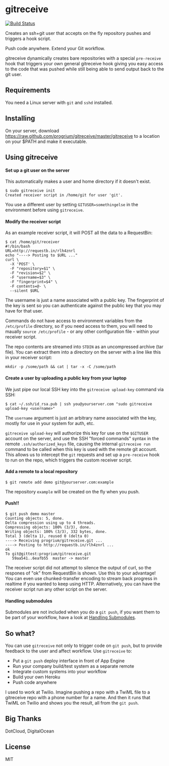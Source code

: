 gitreceive
==========
[![Build Status](https://travis-ci.org/progrium/gitreceive.png?branch=master)](https://travis-ci.org/progrium/gitreceive)

Creates an ssh+git user that accepts on the fly repository pushes and triggers a hook script. 

Push code anywhere. Extend your Git workflow.

gitreceive dynamically creates bare repositories with a special `pre-receive` hook that triggers your own general gitreceive hook giving you easy access to the code that was pushed while still being able to send output back to the git user.

## Requirements

You need a Linux server with `git` and `sshd` installed.

## Installing

On your server, download https://raw.github.com/progrium/gitreceive/master/gitreceive to a location on your $PATH and make it executable.

## Using gitreceive

#### Set up a git user on the server

This automatically makes a user and home directory if it doesn't exist. 

    $ sudo gitreceive init
    Created receiver script in /home/git for user 'git'.

You use a different user by setting `GITUSER=somethingelse` in the
environment before using `gitreceive`.

#### Modify the receiver script

As an example receiver script, it will POST all the data to a RequestBin:

    $ cat /home/git/receiver
    #!/bin/bash
    URL=http://requestb.in/rlh4znrl
    echo "----> Posting to $URL ..."
    curl \
      -X 'POST' \
      -F "repository=$1" \
      -F "revision=$2" \
      -F "username=$3" \
      -F "fingerprint=$4" \
      -F contents=@- \
      --silent $URL
    
The username is just a name associated with a public key. The
fingerprint of the key is sent so you can authenticate against the
public key that you may have for that user. 

Commands do not have access to environment variables from the `/etc/profile` directory, so if you need access to them, you will need to maually `source /etc/profile` - or any other configuration file - within your receiver script.

The repo contents are streamed into `STDIN` as an uncompressed archive (tar file). You can extract them into a directory on the server with a line like this in your receiver script:

    mkdir -p /some/path && cat | tar -x -C /some/path


#### Create a user by uploading a public key from your laptop

We just pipe our local SSH key into the `gitreceive upload-key` command via SSH:

    $ cat ~/.ssh/id_rsa.pub | ssh you@yourserver.com "sudo gitreceive upload-key <username>"

The `username` argument is just an arbitrary name associated with the key, mostly
for use in your system for auth, etc.

`gitreceive upload-key` will authorize this key for use on the `$GITUSER`
account on the server, and use the SSH "forced commands" syntax in the remote
`.ssh/authorized_keys` file,  causing the internal `gitreceive run` command to
be called when this key is used with the remote git account. This allows us to
intercept the `git` requests and set up a `pre-receive` hook to run on the
repo, which triggers the custom receiver script.

#### Add a remote to a local repository

    $ git remote add demo git@yourserver.com:example

The repository `example` will be created on the fly when you push.

#### Push!!

    $ git push demo master
    Counting objects: 5, done.
    Delta compression using up to 4 threads.
    Compressing objects: 100% (3/3), done.
    Writing objects: 100% (3/3), 332 bytes, done.
    Total 3 (delta 1), reused 0 (delta 0)
    ----> Receiving progrium/gitreceive.git ... 
    ----> Posting to http://requestb.in/rlh4znrl ...
    ok
    To git@gittest:progrium/gitreceive.git
       59aa541..6eafb55  master -> master

The receiver script did not attempt to silence the output of curl, so
the respones of "ok" from RequestBin is shown. Use this to your
advantage! You can even use chunked-transfer encoding to stream back
progress in realtime if you wanted to keep using HTTP. Alternatively, you can have the
receiver script run any other script on the server.

#### Handling submodules
Submodules are not included when you do a `git push`, if you want them to be part of your workflow, have a look at [Handling Submodules](https://github.com/progrium/gitreceive/wiki/TipsAndTricks#handling-submodules).

## So what?

You can use `gitreceive` not only to trigger code on `git push`, but to provide
feedback to the user and affect workflow. Use `gitreceive` to:

* Put a `git push` deploy interface in front of App Engine
* Run your company build/test system as a separate remote
* Integrate custom systems into your workflow
* Build your own Heroku
* Push code anywhere

I used to work at Twilio. Imagine pushing a repo with a TwiML file to a
gitreceive repo with a phone number for a name. And then it runs that
TwiML on Twilio and shows you the result, all from the `git push`. 


## Big Thanks

DotCloud, DigitalOcean

## License

MIT
